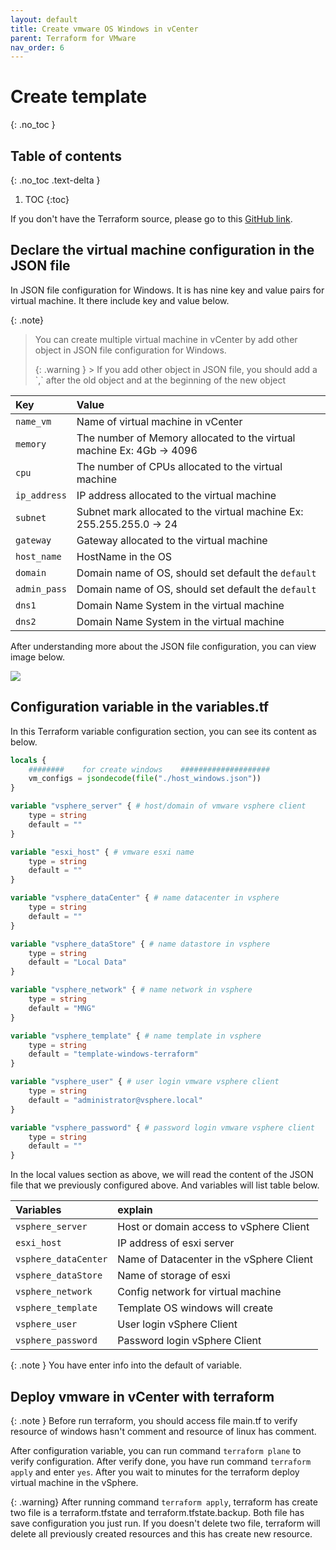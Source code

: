 ```yaml
---
layout: default
title: Create vmware OS Windows in vCenter
parent: Terraform for VMware
nav_order: 6
---
```


# Create template
{: .no_toc }

## Table of contents
{: .no_toc .text-delta }

1. TOC
{:toc}

If you don't have the Terraform source, please go to this [GitHub link](https://github.com/aquynh1682/terraform-create-vmware).

## Declare the virtual machine configuration in the JSON file

In JSON file configuration for Windows. It is has nine key and value pairs for virtual machine. It there include key and value below.

{: .note}
> You can create multiple virtual machine in vCenter by add other object in JSON file configuration for Windows.
> <div markdown="block">
> {: .warning }
>> If you add other object in JSON file, you should add a `,` after the old object and at the beginning of the new object
> </div>

|        Key    |    Value        |
|:--------------|:----------------|
|`name_vm`      |Name of virtual machine in vCenter |
|`memory`       |The number of Memory allocated to the virtual machine Ex: 4Gb -> 4096 |
|`cpu`          |The number of CPUs allocated to the virtual machine |
|`ip_address`   |IP address allocated to the virtual machine |
|`subnet`       |Subnet mark allocated to the virtual machine Ex: 255.255.255.0 -> 24|
|`gateway`      |Gateway allocated to the virtual machine|
|`host_name`    |HostName in the OS|
|`domain`       |Domain name of OS, should set default the `default`|
|`admin_pass`       |Domain name of OS, should set default the `default`|
|`dns1`          |Domain Name System in the virtual machine|
|`dns2`          |Domain Name System in the virtual machine|

After understanding more about the JSON file configuration, you can view image below.

![](https://vdigital-cloud.github.io/vdigital-docs/assets/image/config-json-windows.png)

## Configuration variable in the variables.tf

In this Terraform variable configuration section, you can see its content as below.

```tf
locals {
    ########    for create windows    ####################
    vm_configs = jsondecode(file("./host_windows.json"))
}

variable "vsphere_server" { # host/domain of vmware vsphere client
    type = string
    default = ""
}

variable "esxi_host" { # vmware esxi name
    type = string
    default = ""
}

variable "vsphere_dataCenter" { # name datacenter in vsphere
    type = string
    default = ""
}

variable "vsphere_dataStore" { # name datastore in vsphere
    type = string
    default = "Local Data"
}

variable "vsphere_network" { # name network in vsphere
    type = string
    default = "MNG"
}

variable "vsphere_template" { # name template in vsphere
    type = string
    default = "template-windows-terraform"
}

variable "vsphere_user" { # user login vmware vsphere client
    type = string
    default = "administrator@vsphere.local"
}

variable "vsphere_password" { # password login vmware vsphere client
    type = string
    default = ""
}
```

In the local values section as above, we will read the content of the JSON file that we previously configured above. And variables will list table below.

|        Variables    |    explain        |
|:--------------|:----------------|
|`vsphere_server`      |Host or domain access to vSphere Client|
|`esxi_host`          |IP address of esxi server|
|`vsphere_dataCenter`       |Name of Datacenter in the vSphere Client|
|`vsphere_dataStore`   |Name of storage of esxi|
|`vsphere_network`       |Config network for virtual machine|
|`vsphere_template`      |Template OS windows will create|
|`vsphere_user`         |User login vSphere Client|
|`vsphere_password`       |Password login vSphere Client|

{: .note }
You have enter info into the default of variable.

## Deploy vmware in vCenter with terraform

{: .note }
Before run terraform, you should access file main.tf to verify resource of windows hasn't comment and resource of linux has comment.

After configuration variable, you can run command `terraform plane` to verify configuration. After verify done, you have run command `terraform apply` and enter `yes`. After you wait to minutes for the terraform deploy virtual machine in the vSphere.

{: .warning}
After running command `terraform apply`, terraform has create two file is a terraform.tfstate and terraform.tfstate.backup. Both file has save configuration you just run. If you doesn't delete two file, terraform will delete all previously created resources and this has create new resource.